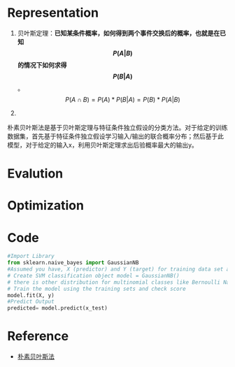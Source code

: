 # Representation
1. 贝叶斯定理：**已知某条件概率，如何得到两个事件交换后的概率，也就是在已知$$P(A|B)$$的情况下如何求得$$P(B|A)$$**。
    $$P(A \cap B) = P(A)*P(B|A) = P(B)*P(A|B)$$
    
2. 

朴素贝叶斯法是基于贝叶斯定理与特征条件独立假设的分类方法。对于给定的训练数据集，首先基于特征条件独立假设学习输入/输出的联合概率分布；然后基于此模型，对于给定的输入x，利用贝叶斯定理求出后验概率最大的输出y。

# Evalution

# Optimization

# Code
```python
#Import Library
from sklearn.naive_bayes import GaussianNB
#Assumed you have, X (predictor) and Y (target) for training data set and x_test(predictor) of test_dataset
# Create SVM classification object model = GaussianNB() 
# there is other distribution for multinomial classes like Bernoulli Naive Bayes, Refer link
# Train the model using the training sets and check score
model.fit(X, y)
#Predict Output
predicted= model.predict(x_test)
```
# Reference
* [朴素贝叶斯法](http://www.wengweitao.com/po-su-bei-xie-si-fa.html)